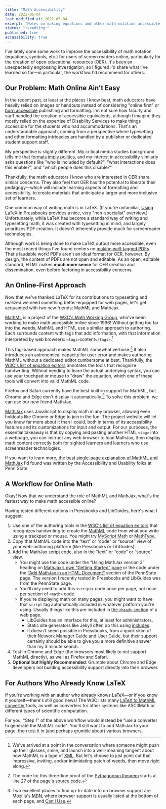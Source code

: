 ```yaml
---
title: "Math Accessibility"
date: 2022-05-04  
last_modified_at: 2022-05-04  
excerpt: "Notes on making equations and other math notation accessible online."
status: ":seedling:"  
published: true
accessibility: true
---
```

I've lately done some work to improve the accessibility of math notation (equations, symbols, etc.) for users of screen readers online, particularly for the creation of open educational resources (<abbr>OER</abbr>). It's been an unexpectedly engrossing investigation, so I figured I'd share what I've learned so far—in particular, the workflow I'd recommend for others.  

## Our Problem: Math Online Ain't Easy  

In the recent past, at least at the places I know best, math educators have heavily relied on images or handouts instead of considering "online first" or [born accessible](http://diagramcenter.org/born-accessible-publishing.html) publishing and formatting. I'm not sure how faculty and staff handled the creation of accessible equivalents, although I imagine they mostly relied on the expertise of Disability Services to make things accessible for the students who had accommodations. That's an understandable approach, coming from a perspective where typesetting and other formatting intricacies are handled by a publisher or dedicated student support staff.  

My perspective is slightly different. My critical media studies background tells me that [formats imply politics](https://soundstudiesblog.com/2012/11/05/review-jonathan-sterne-mp3-the-meaning-of-a-format/), and my interest in accessibility similarly asks questions like "who is included by default?", "what interactions does this enable?", and "which people does this disable?"  

Thankfully, the math educators I know who are interested in OER share similar concerns. They also feel that OER has the potential to liberate their pedagogy—which will include learning aspects of formatting and accessibility, to create materials that anticipate a larger and more inclusive set of learners.  

One common way of writing math is in LaTeX. (If you're unfamiliar, [Using LaTeX in Pressbooks](https://pressbooks.bccampus.ca/pressbookslatex/part/when-to-use-latex/) provides a nice, very "non-specialist" overview.) Unfortunately, while LaTeX has become a standard way of writing and typesetting math, it was created with typesetting in mind, and largely prioritizes PDF creation. It doesn't inherently provide much for screenreader technologies.  

Although work is being done to make LaTeX output more accessible, even the most recent things I've found centers on [making well-tagged PDFs](https://www.latex-project.org/publications/2020-FMi-TUB-tb129mitt-tagpdf.pdf). That's laudable work! PDFs aren't an ideal format for OER, however. By design, the content of PDFs are not open and editable. As an open, editable standard, HTML makes **much more sense** for OER creation and dissemination, even before factoring in accessibility concerns.  

## An Online-First Approach  

Now that we've thanked LaTeX for its contributions to typesetting and realized we need something better-equipped for web pages, let's get acquainted with two new friends: MathML and MathJax.  

[MathML](https://developer.mozilla.org/en-US/docs/Web/MathML) is a project of the [W3C's Math Working Group](https://www.w3.org/Math/), who've been working to make math accessible online since 1996! Without getting too far into the weeds, MathML and HTML use a similar approach to authoring. Each surrounds content with tags that add information, with that information interpreted by web browsers: `<tags>`content`</tags>`.[^weeds]  

[^weeds]: We've arrived at a point in the conversation where someone might push up their glasses, smile, and launch into a well-meaning tangent about how MathML is a type of [XML](https://developer.mozilla.org/en-US/docs/Web/XML/XML_introduction). But let's choose to just point out that impressive, inviting, and/or intimidating patch of weeds, then move right along.  

This tag-based approach makes MathML somewhat verbose.[^proof] It also introduces an astronomical capacity for user error and makes authoring MathML without a dedicated editor cumbersome at best. Thankfully, the [W3C's list of equation editors](https://www.w3.org/wiki/Math_Tools#Authoring_tools) annotates the tools that recognize handwriting. Without needing to learn the actual underlying syntax, you can use your touchpad or mouse to "draw" the equation, which one of these tools will convert into valid MathML code. 

[^proof]: The code for this three-line proof of the [Pythagorean theorem](https://developer.mozilla.org/en-US/docs/Web/MathML/Examples/MathML_Pythagorean_Theorem) starts at line 27 of the [page's source code](https://github.com/mdn/content/blob/main/files/en-us/web/mathml/examples/mathml_pythagorean_theorem/index.md?plain=1).  

Firefox and Safari currently have the best built-in support for MathML, but Chrome and Edge don't display it automatically.[^updates] To solve this problem, we can use our new friend MathJax.   

[^updates]: Two excellent places to find up-to-date info on browser support are Mozilla's [MDN](https://developer.mozilla.org/en-US/docs/Web/XML/XML_introduction), where browser support is usually listed at the bottom of each page, and [Can I Use](https://caniuse.com/?search=mathml).  

[MathJax](https://www.mathjax.org/) uses JavaScript to display math in any browser, allowing even holdouts like Chrome or Edge to join in the fun. The project website will let you know far more about it than I could, both in terms of its accessibility features and its customizations for input and output. For our purposes, the essential takeaway is that by copying and pasting another HTML `<tag>` into a webpage, you can instruct any web browser to load MathJax, then display math content correctly both for sighted learners and learners who use screenreader technologies.  

If you want to learn more, the [best single-page explanation of MathML and MathJax](https://accessibility.psu.edu/math/mathml/) I'd found was written by the Accessibility and Usability folks at Penn State.  

## A Workflow for Online Math  

Okay! Now that we understand the role of MathML and MathJax, what's the fastest way to make math accessible online?  

Having tested different options in Pressbooks and LibGuides, here's what I suggest:  

1. Use one of the authoring tools in the [W3C's list of equation editors](https://www.w3.org/wiki/Math_Tools#Authoring_tools) that recognizes handwriting to create the [MathML](ttps://developer.mozilla.org/en-US/docs/Web/MathML) code from what you write using a trackpad or mouse. You might try [MyScript Math](https://webdemo.myscript.com/views/math/index.html) or [MathType](https://www.wiris.com/en/mathtype/).  
2. Copy that MathML code into the “text” or “code” or “source” view of your web-authoring platform (like Pressbooks or LibGuides).  
3. Add the MathJax script code, also in the “text” or “code” or “source” view.  
    - You might use the code under the “Using MathJax version 3” heading on [MathJax’s own “Getting Started” page](https://www.mathjax.org/#gettingstarted) or the code under the [“Add MathJax in an HTML Document”](https://accessibility.psu.edu/math/mathml/) section of the PennState page. The version I recently tested in Pressbooks and LibGuides was from the PennState page.  
    - You’ll only need to add this `<script>` code once per page, not once per section of `<math>` code.  
    - If you're displaying math on many pages, you might want to have that `script` tag automatically included in whatever platform you're using. Usually things like this are included in [the `<head>` section](https://developer.mozilla.org/en-US/docs/Learn/HTML/Introduction_to_HTML/The_head_metadata_in_HTML) of a web page.  
        - LibGuides has an interface for this, at least for administrators.  
        - Static site generators like Jekyll often do this using [includes](https://jekyllrb.com/docs/includes/).  
        - It doesn't seem possible in Pressbooks, from a quick skim of their [Network Manager Guide](https://networkmanagerguide.pressbooks.com/) and [User Guide](https://guide.pressbooks.com/), but their support certainly should be able to give you a more definitive answer than my 3 minute search.  
4. Test in Chrome and Edge (the browsers most likely to not support MathML directly), as well as Firefox and Safari.  
5. **Optional but Highly Recommended**: Grumble about Chrome and Edge developers not building accessibility support directly into their browser.  

## For Authors Who Already Know LaTeX  

If you're working with an author who already knows LaTeX—or if you know it yourself—there's still good news! The W3C lists many [LaTeX to MathML converter](https://www.w3.org/wiki/Math_Tools#LaTeX_converters) tools, as well as converters for other systems like ASCIIMath or different types of scientific computation.  

For you, "Step 1" of the above workflow would instead be "use a converter to generate the MathML code". You'll still want to add MathJax to your page, then test it in (and perhaps grumble about) various browsers.  